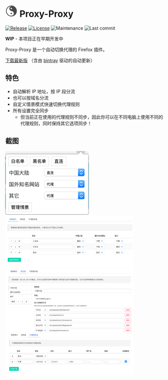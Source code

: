 # ![logo-taiji](src/assets/buttons/normal_38.png) Proxy-Proxy

[![Release](https://img.shields.io/github/release/oott123/proxy-proxy.svg)](https://github.com/oott123/proxy-proxy/releases/latest)
[![License](https://img.shields.io/github/license/oott123/proxy-proxy.svg)](https://github.com/oott123/proxy-proxy/blob/master/LICENSE)
![Maintenance](https://img.shields.io/maintenance/yes/2018.svg)
![Last commit](https://img.shields.io/github/last-commit/oott123/proxy-proxy.svg)

**WIP** - 本项目正在早期开发中

Proxy-Proxy 是一个自动切换代理的 Firefox 插件。

[下载最新版](https://github.com/oott123/proxy-proxy/releases/latest) （含由 [bintray](https://bintray.com/) 驱动的自动更新）

## 特色

* 自动解析 IP 地址，按 IP 段分流
* 也可以按域名分流
* 自定义情景模式快速切换代理规则
* 所有设置完全同步
  * 但当前正在使用的代理规则不同步，因此你可以在不同电脑上使用不同的代理规则，同时保持其它选项同步！

## 截图

<img src="promotion/popup.png" width="262">

<img src="promotion/scenes.png" style="max-width: 80%">

<img src="promotion/rulesets.png" style="max-width: 80%">

<img src="promotion/proxies.png" style="max-width: 80%">
